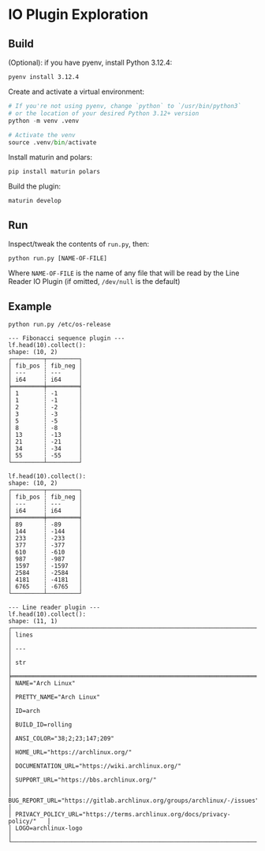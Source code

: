 
# IO Plugin Exploration

## Build

(Optional): if you have pyenv, install Python 3.12.4:

```shell
pyenv install 3.12.4
```

Create and activate a virtual environment:

```python
# If you're not using pyenv, change `python` to `/usr/bin/python3`
# or the location of your desired Python 3.12+ version
python -m venv .venv

# Activate the venv
source .venv/bin/activate
```

Install maturin and polars:
```shell
pip install maturin polars
```

Build the plugin:

```shell
maturin develop
```

## Run

Inspect/tweak the contents of `run.py`, then:

```
python run.py [NAME-OF-FILE]
```

Where `NAME-OF-FILE` is the name of any file that will be read by the Line Reader IO Plugin (if omitted, `/dev/null` is the default)

## Example

```shell
python run.py /etc/os-release
```

```
--- Fibonacci sequence plugin ---
lf.head(10).collect():
shape: (10, 2)
┌─────────┬─────────┐
│ fib_pos ┆ fib_neg │
│ ---     ┆ ---     │
│ i64     ┆ i64     │
╞═════════╪═════════╡
│ 1       ┆ -1      │
│ 1       ┆ -1      │
│ 2       ┆ -2      │
│ 3       ┆ -3      │
│ 5       ┆ -5      │
│ 8       ┆ -8      │
│ 13      ┆ -13     │
│ 21      ┆ -21     │
│ 34      ┆ -34     │
│ 55      ┆ -55     │
└─────────┴─────────┘

lf.head(10).collect():
shape: (10, 2)
┌─────────┬─────────┐
│ fib_pos ┆ fib_neg │
│ ---     ┆ ---     │
│ i64     ┆ i64     │
╞═════════╪═════════╡
│ 89      ┆ -89     │
│ 144     ┆ -144    │
│ 233     ┆ -233    │
│ 377     ┆ -377    │
│ 610     ┆ -610    │
│ 987     ┆ -987    │
│ 1597    ┆ -1597   │
│ 2584    ┆ -2584   │
│ 4181    ┆ -4181   │
│ 6765    ┆ -6765   │
└─────────┴─────────┘

--- Line reader plugin ---
lf.head(10).collect():
shape: (11, 1)
┌─────────────────────────────────────────────────────────────────────────┐
│ lines                                                                   │
│ ---                                                                     │
│ str                                                                     │
╞═════════════════════════════════════════════════════════════════════════╡
│ NAME="Arch Linux"                                                       │
│ PRETTY_NAME="Arch Linux"                                                │
│ ID=arch                                                                 │
│ BUILD_ID=rolling                                                        │
│ ANSI_COLOR="38;2;23;147;209"                                            │
│ HOME_URL="https://archlinux.org/"                                       │
│ DOCUMENTATION_URL="https://wiki.archlinux.org/"                         │
│ SUPPORT_URL="https://bbs.archlinux.org/"                                │
│ BUG_REPORT_URL="https://gitlab.archlinux.org/groups/archlinux/-/issues" │
│ PRIVACY_POLICY_URL="https://terms.archlinux.org/docs/privacy-policy/"   │
│ LOGO=archlinux-logo                                                     │
└─────────────────────────────────────────────────────────────────────────┘
```